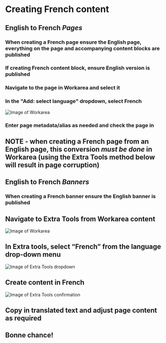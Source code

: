 # Creating French content


## English to French *Pages*
### **When creating a French page ensure the English page, everything on the page and accompanying content blocks are published**

### If creating French content block, ensure English version is published

### Navigate to the page in Workarea and select it
### In the "Add: select language" dropdown, select French
![Image of Workarea ](https://static.indigoimages.ca/assetsexternal/create-french-from-cms-dropdown.jpg)

### Enter page metadata/alias as needed and check the page in

## NOTE - when creating a French page from an English page, this conversion _must be done_ in Workarea (using the Extra Tools method below will result in page corruption)

## English to French *Banners*
### **When creating a French banner ensure the English banner is published**

## Navigate to Extra Tools from Workarea content
![Image of Workarea ](https://static.indigoimages.ca/assetsexternal/navigating-to-extra_tools-v3.jpg)

## In Extra tools, select “French” from the language drop-down menu
![Image of Extra Tools dropdown](https://static.indigoimages.ca/assetsexternal/create-french-from-dropdown-v2.jpg)

## Create content in French
![Image of Extra Tools confirmation](https://static.indigoimages.ca/assetsexternal/english-to-french-confirmation.jpg)

## Copy in translated text and adjust page content as required

## Bonne chance!




